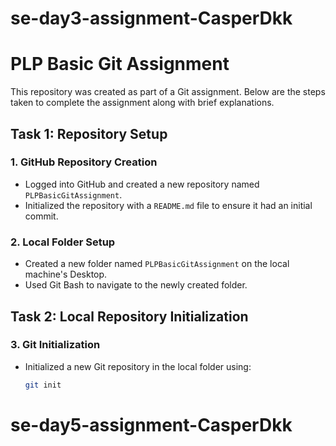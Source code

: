  # se-day3-assignment-CasperDkk
# PLP Basic Git Assignment

This repository was created as part of a Git assignment. Below are the steps taken to complete the assignment along with brief explanations.

## Task 1: Repository Setup

### 1. GitHub Repository Creation
- Logged into GitHub and created a new repository named `PLPBasicGitAssignment`.
- Initialized the repository with a `README.md` file to ensure it had an initial commit.

### 2. Local Folder Setup
- Created a new folder named `PLPBasicGitAssignment` on the local machine's Desktop.
- Used Git Bash to navigate to the newly created folder.

## Task 2: Local Repository Initialization

### 3. Git Initialization
- Initialized a new Git repository in the local folder using:
  ```bash
  git init
# se-day5-assignment-CasperDkk
